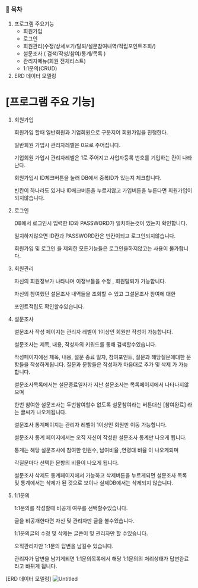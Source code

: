 # 

### 📖 목차

1. 프로그램 주요기능
    - 회원가입
    - 로그인
    - 회원관리(수정/상세보기/탈퇴/설문참여내역/적립포인트조회/)
    - 설문조사 ( 검색/작성/참여/통계/목록 )
    - 관리자메뉴(회원 전체리스트)
    - 1:1문의(CRUD)
2. ERD 데이터 모델링 

# [프로그램 주요 기능]

1. 회원가입 
    
    회원가입 할때 일반회원과 기업회원으로 구분지어 회원가입을 진행한다.
    
    일반회원 가입시  관리자레벨은 0으로 주어집니다. 
    
    기업회원 가입시 관리자레벨은 1로 주어지고 사업자등록 번호를 기입하는 칸이 나타난다. 
    
    회원가입시 ID체크버튼을 눌러 DB에서 중복ID가 있는지 체크합니다.  
    
    빈칸이 하나라도 있거나 ID체크버튼을 누르지않고 가입버튼을 누른다면 회원가입이 되지않습니다.
    

1. 로그인 
    
    DB에서 로그인시 입력한 ID와 PASSWORD가 일치하는것이 있는지 확인합니다. 
    
    일치하지않으면 ID칸과 PASSWORD칸은 빈칸이되고 로그인되지않습니다. 
    
    회원가입 및 로그인 을 제외한 모든기능들은 로그인을하지않고는 사용이 불가합니다.
    

1. 회원관리 
    
    자신의 회원정보가 나타나며 이정보들을 수정 , 회원탈퇴가 가능합니다. 
    
    자신의 참여했던 설문조사 내역들을 조회할 수 있고 그설문조사 참여에 대한 
    
    포인트적립도 확인할수있습니다. 
    

1. 설문조사 
    
    설문조사 작성 페이지는 관리자 레벨이 1이상인 회원만 작성이 가능합니다. 
    
    설문조사는 제목, 내용, 작성자의 키워드를 통해 검색할수있습니다.
    
    작성페이지에선 제목, 내용, 설문 종료 일자, 참여포인트, 질문과 해당질문에대한 문항들을 작성하게됩니다.  질문과 문항들은 작성자가 마음대로 추가 및 삭제 가 가능합니다.      
    
    설문조사목록에서는 설문종료일자가 지난 설문조사는 목록페이지에서 나타나지않으며 
    
    한번 참여한 설문조사는 두번참여할수 없도록 설문참여라는 버튼대신 [참여완료] 라는 글씨가 나오게됩니다.
    
    설문조사 통계페이지는  관리자 레벨이 1이상인 회원만 이동 가능합니다.
    
    설문조사 통계 페이지에서는  오직 자신이 작성한 설문조사 통계만 나오게 됩니다.
    
    통계는 해당 설문조사에 참여한 인원수, 남여비율 ,연령대 비율 이 나오게되며 
    
    각질문마다 선택한 문항의 비율이 나오게 됩니다. 
    
    설문조사 삭제도 통계페이지에서 가능하고 삭제버튼을 누르게되면 설문조사 목록 및 통계에서는 삭제가 된 것으로 보이나 실제DB에서는 삭제되지 않습니다. 
    
2. 1:1문의 
    
    1:1문의를 작성할때 비공개 여부를 선택할수있습니다.
    
    글을 비공개한다면 자신 및 관리자만 글을 볼수있습니다.  
    
    1:1문의글의 수정 및 삭제는 글쓴이 및 관리자만 할 수있습니다. 
    
    오직관리자만 1:1문의 답변을 남길수 있습니다. 
    
    관리자가 답변을 남기게되면 1:1문의목록에서 해당 1:1문의의 처리상태가 답변완료라고 바뀌게 됩니다.


[ERD 데이터 모델링]
![Untitled](https://prod-files-secure.s3.us-west-2.amazonaws.com/9967706a-86a1-4d5a-bbe2-a62f9078e421/1f37e53c-e9e5-4eef-a64f-6b4b61653d59/Untitled.png)
